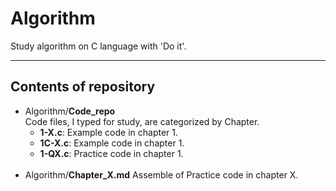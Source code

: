 # Algorithm
Study algorithm on C language with 'Do it'.

* * *
## Contents of repository

- Algorithm/**Code_repo**<br/>
    Code files, I typed for study, are categorized by Chapter.
    + **1-X.c**: Example code in chapter 1.
    + **1C-X.c**: Example code in chapter 1.
    + **1-QX.c**: Practice code in chapter 1.
    <br/>
- Algorithm/**Chapter_X.md**
    Assemble of Practice code in chapter X.

